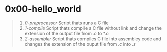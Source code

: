 # 0x00-hello_world

> 1. *0-preprocessor* Script thats runs a C file
> 2. *1-compile* Script thats compile a C file without link and change the extension of the output file from *.c* to *.o 
> 3. *2-assembler* Script thats compiles C file into assembley code and changes the extension of the ouput file from *.c* into *.s* 
>
>



